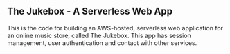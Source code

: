 ## The Jukebox - A Serverless Web App

This is the code for building an AWS-hosted, serverless web application for an online music store, called The Jukebox. This app has session management, user authentication and contact with other services.
